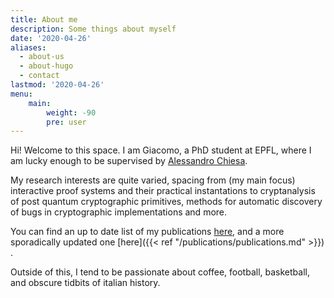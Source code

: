 ```yaml
---
title: About me
description: Some things about myself
date: '2020-04-26'
aliases:
  - about-us
  - about-hugo
  - contact
lastmod: '2020-04-26'
menu:
    main: 
        weight: -90
        pre: user
---
```

Hi! Welcome to this space. I am Giacomo, a PhD student at EPFL, where I am lucky enough to be supervised by [Alessandro Chiesa](https://ic-people.epfl.ch/~achiesa/).

My research interests are quite varied, spacing from (my main focus) interactive proof systems and their practical instantations to cryptanalysis of post quantum cryptographic primitives, methods for automatic discovery of bugs in cryptographic implementations and more.

You can find an up to date list of my publications [here](https://dblp.org/pid/350/5799.html), and a more sporadically updated one [here]({{< ref "/publications/publications.md" >}})
 .

Outside of this, I tend to be passionate about coffee, football, basketball, and obscure tidbits of italian history.
